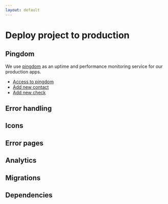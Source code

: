 ```yaml
---
layout: default
---
```


# Deploy project to production

## Pingdom

We use [pingdom](http://pingdom.com) as an uptime and performance monitoring service for our production apps.

* [Access to pingdom](https://flatstack.basecamphq.com/W5089997)
* [Add new contact](https://my.pingdom.com/contacts)
* [Add new check](https://my.pingdom.com/checks)


## Error handling

## Icons

## Error pages

## Analytics

## Migrations

## Dependencies